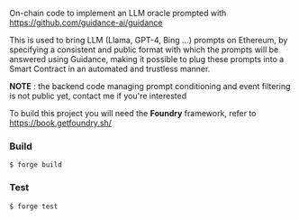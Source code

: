 On-chain code to implement an LLM oracle prompted with https://github.com/guidance-ai/guidance

This is used to bring LLM (Llama, GPT-4, Bing ...) prompts on Ethereum, by specifying a consistent and public format
with which the prompts will be answered using Guidance, making it possible to plug these prompts into a Smart Contract
in an automated and trustless manner.

**NOTE** : the backend code managing prompt conditioning and event filtering is not public yet, contact me if you're interested

To build this project you will need the **Foundry** framework, refer to https://book.getfoundry.sh/

### Build

```shell
$ forge build
```

### Test

```shell
$ forge test
```
